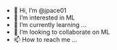 - 👋 Hi, I’m @jpace01
- 👀 I’m interested in ML
- 🌱 I’m currently learning ...
- 💞️ I’m looking to collaborate on ML
- 📫 How to reach me ...

<!---
jpace01/jpace01 is a ✨ special ✨ repository because its `README.md` (this file) appears on your GitHub profile.
You can click the Preview link to take a look at your changes.
--->
